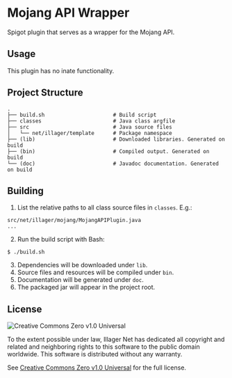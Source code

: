 # Mojang API Wrapper

Spigot plugin that serves as a wrapper for the Mojang API.

## Usage

This plugin has no inate functionality.

## Project Structure

    .
    ├── build.sh                      # Build script
    ├── classes                       # Java class argfile
    ├── src                           # Java source files
    │   └── net/illager/template      # Package namespace
    ├── (lib)                         # Downloaded libraries. Generated on build
    ├── (bin)                         # Compiled output. Generated on build
    └── (doc)                         # Javadoc documentation. Generated on build

## Building

1. List the relative paths to all class source files in `classes`. E.g.:
```
src/net/illager/mojang/MojangAPIPlugin.java
...
```
2. Run the build script with Bash:
```
$ ./build.sh
```
3. Dependencies will be downloaded under `lib`.
4. Source files and resources will be compiled under `bin`.
5. Documentation will be generated under `doc`.
6. The packaged jar will appear in the project root.

## License

![Creative Commons Zero v1.0 Universal](https://licensebuttons.net/l/zero/1.0/88x31.png)

To the extent possible under law, Illager Net has dedicated all copyright and related and neighboring rights to this software to the public domain worldwide. This software is distributed without any warranty.

See [Creative Commons Zero v1.0 Universal](LICENSE.txt) for the full license.
